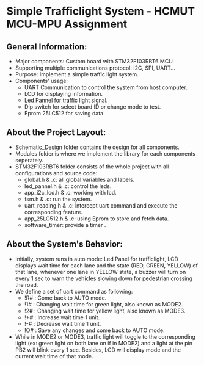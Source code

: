 # Simple Trafficlight System - HCMUT MCU-MPU Assignment
## General Information:
- Major components: Custom board with STM32F103RBT6 MCU.
- Supporting multiple communications protocol: I2C, SPI, UART...
- Purpose: Implement a simple traffic light system.
- Components' usage:
  - UART Communication to control the system from host computer.
  - LCD for displaying information.
  - Led Pannel for traffic light signal.
  - Dip switch for select board ID or change mode to test.
  - Eprom 25LC512 for saving data.
## About the Project Layout:
- Schematic_Design folder contains the design for all components.
- Modules folder is where we implement the library for each components seperately.
- STM32F103RBT6 folder consists of the whole project with all configurations and source code:
  - global.h & .c: all global variables and labels.
  - led_pannel.h & .c: control the leds.
  - app_i2c_lcd.h & .c: working with lcd.
  - fsm.h & .c:  run the system.
  - uart_reading.h & .c: intercept uart command and execute the corresponding feature.
  - app_25LC512.h & .c: using Eprom to store and fetch data.
  - software_timer: provide a timer .
## About the System's Behavior:
- Initially, system runs in auto mode: Led Panel for trafficlight, LCD displays wait time for each lane and the state (RED, GREEN, YELLOW) of that lane, whenever one lane in YELLOW state, a buzzer will turn on every 1 sec to warn the vehicles slowing down for pedestrian crossing the road.
- We define a set of uart command as following:
  - !R# : Come back to AUTO mode.
  - !1# : Changing wait time for green light, also known as MODE2.
  - !2# : Changing wait time for yellow light, also known as MODE3.
  - !+# : Increase wait time 1 unit.
  - !-# : Decrease wait time 1 unit.
  - !O# : Save any changes and come back to AUTO mode.
- While in MODE2 or MODE3, traffic light will toggle to the corresponding light (ex: green light on both lane on if in MODE2) and a light at the pin PB2 will blink every 1 sec. Besides, LCD will display mode and the current wait time of that mode.

